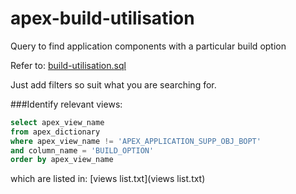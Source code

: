 apex-build-utilisation
======================

Query to find application components with a particular build option

Refer to: [build-utilisation.sql](build-utilisation.sql)

Just add filters so suit what you are searching for.

###Identify relevant views:

```sql
select apex_view_name
from apex_dictionary
where apex_view_name != 'APEX_APPLICATION_SUPP_OBJ_BOPT'
and column_name = 'BUILD_OPTION'
order by apex_view_name
```

which are listed in: [views list.txt](views list.txt)
